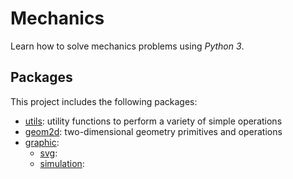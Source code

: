 # Mechanics

Learn how to solve mechanics problems using _Python 3_.

## Packages

This project includes the following packages:

- [utils](./utils/README.md): utility functions to perform a variety of simple operations
- [geom2d](./geom2d/README.md): two-dimensional geometry primitives and operations
- [graphic](./graphic/):
    - [svg](./graphic/svg):
    - [simulation](./graphic/simulation): 

